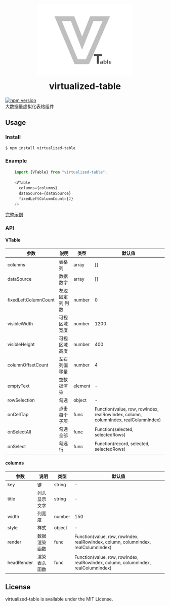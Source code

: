 
<p align="center">
  <a href="#">
    <img width="300" src="./logo.png">
  </a>
  <h1 align="center" style="margin-top: 0px">virtualized-table</h1>
</p>

[![npm version](https://badge.fury.io/js/virtualized-table.svg)](http://badge.fury.io/js/virtualized-table)  
大数据量虚拟化表格组件

## Usage

### Install
```
$ npm install virtualized-table
```

### Example
```javascript
    import {VTable} from "virtualized-table";

    <VTable
      columns={columns}
      dataSource={dataSource}
      fixedLeftColumnCount={2}
    />
```
[完整示例](https://github.com/PengChen96/virtualized-table/blob/develop/src/example/VTableCustomExample.js)

### API
#### VTable
参数 | 说明 | 类型 | 默认值 
---|---|---|---
columns | 表格列 | array | []
dataSource | 数据数字 | array | []
fixedLeftColumnCount | 左边固定列 列数 | number | 0
visibleWidth | 可视区域宽度 | number | 1200
visibleHeight | 可视区域高度 | number | 400
columnOffsetCount | 左右列偏移量 | number | 4
emptyText | 空数据渲染 | element | -
rowSelection | 勾选 | object | -
onCellTap | 点击每个子项 | func | Function(value, row, rowIndex, realRowIndex, column, columnIndex, realColumnIndex)
onSelectAll | 勾选全部 | func | Function(selected, selectedRows)
onSelect | 勾选行 | func | Function(record, selected, selectedRows)

#### columns
参数 | 说明 | 类型 | 默认值 
---|---|---|---
key | 键 | string | -
title | 列头显示文字 | string | -
width | 列宽度 | number | 150
style | 样式 | object | -
render | 数据渲染函数 | func | Function(value, row, rowIndex, realRowIndex, column, columnIndex, realColumnIndex)
headRender | 渲染表头函数 | func | Function(value, row, rowIndex, realRowIndex, column, columnIndex, realColumnIndex)

## License
virtualized-table is available under the MIT License.
